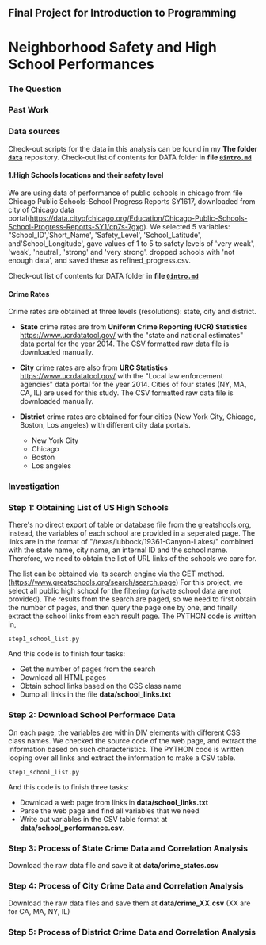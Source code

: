 ## Final Project for Introduction to Programming 
# Neighborhood Safety and High School Performances

### The Question


### Past Work

### Data sources
Check-out scripts for the data in this analysis can be found in my **The folder [`data`](https://github.com/yuewending/PPHA30550_Final_Project/tree/master/data)**  repository.
Check-out list of contents for DATA folder in  **file [`0intro.md`](https://github.com/cicilau/Final-project-safety-and-school-choices/tree/master/DATA/0intro.md)** 

#### 1.High Schools locations and their safety level
We are using data of performance of public schools in chicago from file Chicago Public Schools-School Progress Reports SY1617, downloaded from city of Chicago data portal(https://data.cityofchicago.org/Education/Chicago-Public-Schools-School-Progress-Reports-SY1/cp7s-7gxg). 
We selected 5 variables: "School_ID','Short_Name', 'Safety_Level', 'School_Latitude', and'School_Longitude', gave values of 1 to 5 to safety levels of 'very weak', 'weak', 'neutral', 'strong' and 'very strong', dropped schools with 'not enough data', and saved these as refined_progress.csv. 



Check-out list of contents for DATA folder in  **file [`0intro.md`](https://github.com/cicilau/Final-project-safety-and-school-choices/tree/master/DATA/0intro.md)** 


#### Crime Rates

Crime rates are obtained at three levels (resolutions): state, city and district.

* **State** crime rates are from **Uniform Crime Reporting (UCR) Statistics** https://www.ucrdatatool.gov/ with the "state and national estimates" data portal for the year 2014. The CSV formatted raw data file is downloaded manually.

* **City** crime rates are also from **URC Statistics** https://www.ucrdatatool.gov/ with the "Local law enforcement agencies" data portal for the year 2014. Cities of four states (NY, MA, CA, IL) are used for this study. The CSV formatted raw data file is downloaded manually.

* **District** crime rates are obtained for four cities (New York City, Chicago, Boston, Los angeles) with different city data portals.
  * New York City
  * Chicago
  * Boston
  * Los angeles
  
### Investigation

### Step 1: Obtaining List of US High Schools

There's no direct export of table or database file from the greatshools.org, instead, the variables of each school are provided in a seperated page. The links are in the format of "/texas/lubbock/19361-Canyon-Lakes/" combined with the state name, city name, an internal ID and the school name. Therefore, we need to obtain the list of URL links of the schools we care for.

The list can be obtained via its search engine via the GET method. (https://www.greatschools.org/search/search.page) For this project, we select all public high school for the filtering (private school data are not provided). The results from the search are paged, so we need to first obtain the number of pages, and then query the page one by one, and finally extract the school links from each result page. The PYTHON code is written in,
```
step1_school_list.py
```
And this code is to finish four tasks:
* Get the number of pages from the search
* Download all HTML pages
* Obtain school links based on the CSS class name
* Dump all links in the file **data/school_links.txt**

### Step 2: Download School Performace Data

On each page, the variables are within DIV elements with different CSS class names. We checked the source code of the web page, and extract the information based on such characteristics. The PYTHON code is written looping over all links and extract the information to make a CSV table.
```
step1_school_list.py
```
And this code is to finish three tasks:
* Download a web page from links in **data/school_links.txt**
* Parse the web page and find all variables that we need
* Write out variables in the CSV table format at **data/school_performance.csv**.

### Step 3: Process of State Crime Data and Correlation Analysis

Download the raw data file and save it at **data/crime_states.csv**

### Step 4: Process of City Crime Data and Correlation Analysis

Download the raw data files and save them at **data/crime_XX.csv** (XX are for CA, MA, NY, IL)

### Step 5: Process of District Crime Data and Correlation Analysis
